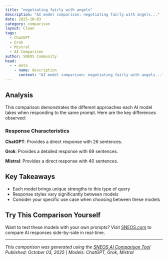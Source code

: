 ```yaml
---
title: "negotiating fairly with angels"
description: "AI model comparison: negotiating fairly with angels..."
date: 2025-10-03
category: comparison
layout: Clean
tags:
  - ChatGPT
  - Grok
  - Mistral
  - AI Comparison
author: SNEOS Community
head:
  - - meta
    - name: description
      content: "AI model comparison: negotiating fairly with angels..."
---
```


<ChatComparison
  title="negotiating fairly with angels"
  prompt="negotiating fairly with angels"
  :responses='{"ChatGPT": "Negotiating fairly with angel investors involves clear communication, mutual respect, and a focus on aligning interests. Here are some key tips to help you navigate this process effectively:\n\n1. **Understand Each Other\u2019s Goals** \n - *Your goals:* Clarify what you need beyond capital (mentorship, connections, experience). \n - *Angel\u2019s goals:* Understand their expectations regarding returns, involvement, and timelines.\n\n2. **Do Your Homework** \n - Research typical deal terms for angel investments in your industry and stage. \n - Know your company\u2019s valuation and be prepared to justify it logically.\n\n3. **Be Transparent and Honest** \n - Share accurate information about your business, financials, risks, and opportunities. \n - Honesty builds trust and helps avoid misunderstandings later.\n\n4. **Value Their Expertise and Time** \n - Respect their time by being prepared and concise. \n - Show appreciation for their input and consider their advice seriously.\n\n5. **Negotiate Terms, Not Just Price** \n - Discuss equity percentage, board seats, liquidation preferences, voting rights, and exit strategies. \n - Aim for terms that align incentives and protect both parties fairly.\n\n6. **Seek Win-Win Outcomes** \n - Strive for agreements that allow the company to grow while providing reasonable rewards for investors. \n - Avoid aggressive tactics that could sour the relationship.\n\n7. **Use Legal Counsel** \n - Have a lawyer familiar with startup financing review or draft agreements. \n - Ensure that terms are fair and compliant with laws.\n\n8. **Maintain Open Communication Post-Investment** \n - Keep investors informed with regular updates. \n - Foster a collaborative relationship to benefit the company long term.\n\nBy approaching negotiations with fairness, professionalism, and a genuine partnership mindset, you increase the chances of building a supportive relationship with angel investors that can help your business thrive.", "Grok": "Negotiating fairly with angels is an intriguing concept that could be interpreted in a few different ways\u2014whether you\u0027re speaking metaphorically (as in negotiating with kind, benevolent individuals or entities), theologically (as in the context of spiritual or religious beliefs), or in a fictional/fantasy setting (like in literature or games). Since the term \u0022angels\u0022 often carries a spiritual or symbolic connotation, I\u0027ll assume you\u0027re referring to a theological or metaphorical context unless clarified otherwise. If you meant something else (like a specific cultural reference, book, or game), please let me know!\n\nBelow, I\u0027ll explore the idea of negotiating fairly with angels in a spiritual or symbolic sense, offering a framework for fairness, respect, and mutual understanding.\n\n---\n\n### 1. Understand the Nature of Angels\nIn many religious and cultural traditions (such as Christianity, Islam, and Judaism), angels are seen as divine messengers or beings of pure goodness who act on behalf of a higher power. They are often depicted as protectors, guides, or enforcers of divine will, with limited personal agency or self-interest.\n\n- **Implication for Negotiation:** Since angels are typically not motivated by personal gain, \u0022negotiation\u0022 with them may not resemble a typical human bargain. Instead, it might involve prayer, supplication, or aligning yourself with their purpose (e.g., seeking guidance or protection in line with divine will).\n- **Fairness Tip:** Approach with humility and sincerity. Angels, in many traditions, respond to genuine intent rather than manipulation or selfishness. Recognize that their perspective is likely beyond human desires or material needs.\n\n---\n\n### 2. Define \u0022Negotiation\u0022 in This Context\nNegotiating with angels might not mean a tit-for-tat exchange but rather a dialogue or plea for assistance, intervention, or understanding. For example, in religious texts, figures like Jacob (who wrestled with an angel in Genesis 32:22-32) or Mary (who conversed with the angel Gabriel in Luke 1:26-38) engage with angels in ways that involve questioning, seeking clarity, or proving worthiness.\n\n- **Implication for Negotiation:** Your role in the \u0022negotiation\u0022 might be to demonstrate faith, perseverance, or moral integrity. Angels often test or challenge humans to ensure their requests align with a higher purpose.\n- **Fairness Tip:** Be transparent about your intentions. If you\u0027re seeking help, guidance, or a blessing, express your needs honestly without trying to \u0022trick\u0022 or outmaneuver a being presumed to have superior wisdom or insight.\n\n---\n\n### 3. Operate from a Place of Respect\nAngels are often regarded as beings of immense power and holiness. Approaching them with disrespect or a sense of entitlement could be seen as inappropriate or futile in most spiritual frameworks.\n\n- **Implication for Negotiation:** Use reverence in your approach. If you\u0027re praying or meditating to connect with an angelic presence, do so with gratitude and respect for their role as divine agents.\n- **Fairness Tip:** Don\u2019t demand outcomes. Instead, ask for guidance or support while accepting that the answer might not be what you expect. Fairness in this context means acknowledging that their perspective (or the divine will they represent) may not align with your immediate desires.\n\n---\n\n### 4. Align Your Request with Higher Good\nSince angels are typically associated with righteousness and divine purpose, requests or negotiations that are selfish, harmful, or contrary to moral principles might not be entertained.\n\n- **Implication for Negotiation:** Frame your \u0022bargain\u0022 in terms of mutual benefit or higher purpose. For example, if you\u0027re seeking protection, emphasize how it will allow you to fulfill a positive role or duty in the world.\n- **Fairness Tip:** Ensure your request isn\u2019t purely self-serving. Show that you\u2019re willing to uphold your end of any spiritual commitment (e.g., living a virtuous life, helping others, or following divine guidance) as a sign of good faith.\n\n---\n\n### 5. Be Prepared for Symbolic or Indirect Responses\nIn stories and traditions, angels rarely provide straightforward answers or guarantees. Their responses might come in the form of signs, dreams, inner convictions, or challenges that test your resolve (e.g., Jacob\u2019s wrestling match with the angel left him with a limp but also a blessing).\n\n- **Implication for Negotiation:** Be open to interpreting subtle or symbolic communication. Patience and discernment are key when \u0022negotiating\u0022 with beings who operate on a different plane of existence.\n- **Fairness Tip:** Don\u2019t assume a lack of response means rejection. Fairness here includes trusting the process and accepting outcomes even if they\u2019re not immediate or obvious.\n\n---\n\n### 6. Consider Historical and Cultural Examples\nThere are numerous examples in religious texts where humans \u0022negotiate\u0022 with angels or divine beings:\n- **Jacob and the Angel (Genesis 32:22-32):** Jacob physically wrestles with an angel and refuses to let go until he receives a blessing. This shows persistence and determination as key elements of the negotiation, though it\u2019s less about fairness and more about proving worthiness.\n- **Abraham and God\u2019s Messengers (Genesis 18):** Abraham negotiates with God (via angelic intermediaries in some interpretations) to spare Sodom if righteous people are found there. His approach is respectful but assertive, grounded in a desire for justice.\n- **Mary and Gabriel (Luke 1:26-38):** Mary questions the angel Gabriel about how she will bear a child, showing that asking for clarity is acceptable as long as it\u2019s done with faith and openness.\n\n- **Implication for Negotiation:** These stories suggest that persistence, faith, and moral grounding are crucial. Fairness in these interactions often means being honest and steadfast while respecting the angel\u2019s authority.\n- **Fairness Tip:** Emulate these examples by combining humility with courage. Be willing to ask questions or seek clarity, but do so with trust in the outcome.\n\n---\n\n### 7. Reflect on Your Own Role in the Exchange\nIn any negotiation, fairness requires considering what you bring to the table. With angels, this isn\u2019t about material offerings but rather spiritual or moral commitments.\n\n- **Implication for Negotiation:** Are you prepared to act on the guidance or blessing you receive? Are you living in a way that aligns with the values angels typically uphold (e.g., compassion, honesty, faith)?\n- **Fairness Tip:** Offer your dedication or a promise to uphold a higher standard of conduct as your \u201Cside\u201D of the bargain. This shows reciprocity, even if it\u2019s not a direct exchange.\n\n---\n\n### Conclusion\nNegotiating fairly with angels, in a spiritual or symbolic sense, is less about striking a deal and more about fostering a relationship based on respect, sincerity, and alignment with a greater good. Approach with humility, be clear and honest in your intentions, and remain open to outcomes that might not match your expectations but serve a higher purpose. Fairness in this context means honoring the angel\u2019s role as a divine intermediary while demonstrating your commitment to spiritual growth or moral integrity.\n\nIf you meant something more specific by \u0022negotiating with angels\u0022 (like a reference to a book, movie, or business context such as angel investors), please clarify, and I\u2019d be happy to tailor the response accordingly!", "Mistral": "Negotiating with angel investors involves finding a mutually beneficial agreement that aligns with both your startup\u0027s needs and the investors\u0027 expectations. Here are some steps to help you negotiate fairly:\n\n1. **Understand Their Perspective**: Angel investors are typically looking for a good return on their investment, but they also may be interested in supporting innovative ideas and entrepreneurs. Understand what motivates them and what their goals are.\n\n2. **Know Your Value**: Be clear about your startup\u0027s valuation and how much equity you\u0027re willing to offer in exchange for investment. Use industry standards and comparable startups to justify your valuation.\n\n3. **Prepare a Strong Pitch**: Clearly communicate your business model, market opportunity, traction, and plans for growth. A compelling pitch can give you more leverage in negotiations.\n\n4. **Research the Investor**: Understand their investment history, preferred terms, and areas of interest. This can help you tailor your pitch and negotiation strategy.\n\n5. **Set Clear Terms**: Be explicit about what you want from the investment beyond just money, such as mentorship, industry connections, or strategic advice. Also, be clear about what you\u0027re offering, like equity, board seats, or certain decision-making powers.\n\n6. **Listen Actively**: Pay attention to the investor\u0027s concerns and address them directly. This shows respect and builds trust.\n\n7. **Be Open to Feedback**: Angel investors often have valuable insights. Be open to their feedback and suggestions, as this can also help build a productive relationship.\n\n8. **Negotiate Key Terms**:\n - **Valuation**: The value of your company.\n - **Equity Stake**: The percentage of your company you\u0027re offering.\n - **Board Seats**: Whether the investor will have a say in company decisions.\n - **Liquidation Preferences**: Who gets paid first if the company is sold.\n - **Vesting Schedule**: The timeline over which founders earn their equity.\n\n9. **Be Patient**: Negotiations take time, and it\u0027s important not to rush. Take the time to consider all aspects of the deal.\n\n10. **Get Legal Advice**: Always consult with a lawyer before finalizing any investment deal. They can help you understand the legal implications and ensure your interests are protected.\n\n11. **Maintain a Fair and Respectful Attitude**: Building a positive relationship with the investor can lead to more productive negotiations and a better long-term partnership.\n\n12. **Be Prepared to Walk Away**: If the terms aren\u0027t fair or aligned with your vision, be prepared to walk away. There are other investors out there.\n\nBy keeping these points in mind, you can negotiate fairly and effectively with angel investors."}' 
  published-date="20:49"
/>

## Analysis

This comparison demonstrates the different approaches each AI model takes when responding to the same prompt. Here are the key differences observed:

### Response Characteristics

**ChatGPT**: Provides a direct response with 26 sentences. 

**Grok**: Provides a detailed response with 69 sentences. 

**Mistral**: Provides a direct response with 40 sentences. 

## Key Takeaways

- Each model brings unique strengths to this type of query
- Response styles vary significantly between models
- Consider your specific use case when choosing between these models

## Try This Comparison Yourself

Want to test these models with your own prompts? Visit [SNEOS.com](https://sneos.com) to compare AI responses side-by-side in real-time.

---

*This comparison was generated using the [SNEOS AI Comparison Tool](https://sneos.com)*
*Published: October 03, 2025 | Models: ChatGPT, Grok, Mistral*
